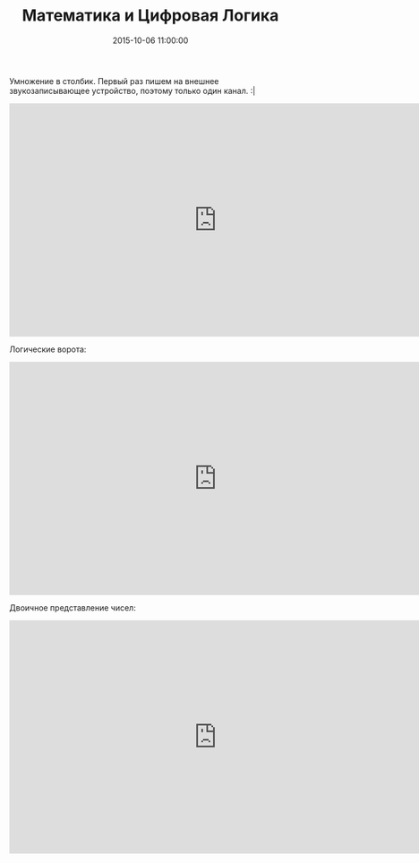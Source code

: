﻿---
layout: post
title:  "Математика и Цифровая Логика"
date:   2015-10-06 11:00:00
categories: math programming
---

Умножение в столбик. Первый раз пишем на внешнее звукозаписывающее устройство, поэтому только один канал. :|

<iframe width="740" height="417" src="https://www.youtube.com/embed/wbN1cr4nWt8" frameborder="0" allowfullscreen></iframe>

Логические ворота:

<iframe width="740" height="417" src="https://www.youtube.com/embed/s7y-fULf01g" frameborder="0" allowfullscreen></iframe>

Двоичное представление чисел:

<iframe width="740" height="417" src="https://www.youtube.com/embed/uwtdxBid4xc" frameborder="0" allowfullscreen></iframe>